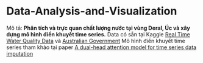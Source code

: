 # Data-Analysis-and-Visualization
Mô tả: **Phân tích và trực quan chất lượng nước tại vùng Deral, Úc và xây dựng mô hình điền khuyết time series.**
Data có sẵn tại Kaggle [Real Time Water Quality Data](https://www.kaggle.com/datasets/ivivan/real-time-water-quality-data) và [Australian Government](https://data.gov.au/data/)
Mô hình điền khuyết time series tham khảo tại paper [A dual-head attention model for time series data imputation](https://www.sciencedirect.com/science/article/pii/S016816992100394X)
